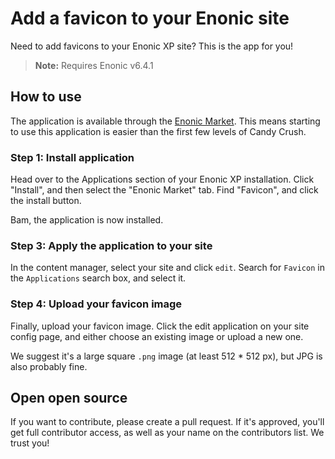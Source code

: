 # Add a favicon to your Enonic site

Need to add favicons to your Enonic XP site? This is the app for you!

> **Note:** Requires Enonic v6.4.1

## How to use

The application is available through the 
[Enonic Market](https://market.enonic.com/vendors/selbekk/io.selbekk.favicon).
This means starting to use this application is easier than the first few levels 
of Candy Crush.

### Step 1: Install application
Head over to the Applications section of your Enonic XP installation. Click "Install", 
and then select the "Enonic Market" tab. Find "Favicon", and click the install button. 

Bam, the application is now installed. 

### Step 3: Apply the application to your site

In the content manager, select your site and click `edit`. Search for `Favicon`
in the `Applications` search box, and select it.

### Step 4: Upload your favicon image

Finally, upload your favicon image. Click the edit application on your site
config page, and either choose an existing image or upload a new one.

We suggest it's a large square `.png` image (at least 512 * 512 px), but JPG is also probably fine.

## Open open source

If you want to contribute, please create a pull request. If it's approved,
you'll get full contributor access, as well as your name on the contributors
list. We trust you!
